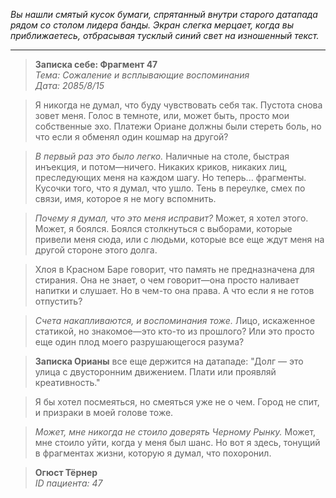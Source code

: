 _Вы нашли смятый кусок бумаги, спрятанный внутри старого датапада рядом со столом лидера банды. Экран слегка мерцает, когда вы приближаетесь, отбрасывая тусклый синий свет на изношенный текст._

---

> **Записка себе: Фрагмент 47**  
> _Тема: Сожаление и всплывающие воспоминания_  
> _Дата: 2085/8/15_

> Я никогда не думал, что буду чувствовать себя так. Пустота снова зовет меня. Голос в темноте, или, может быть, просто мои собственные эхо. Платежи Ориане должны были стереть боль, но что если я обменял один кошмар на другой?

> _В первый раз это было легко._ Наличные на столе, быстрая инъекция, и потом—ничего. Никаких криков, никаких лиц, преследующих меня на каждом шагу. Но теперь... фрагменты. Кусочки того, что я думал, что ушло. Тень в переулке, смех по связи, имя, которое я не могу вспомнить.

> _Почему я думал, что это меня исправит?_ Может, я хотел этого. Может, я боялся. Боялся столкнуться с выборами, которые привели меня сюда, или с людьми, которые все еще ждут меня на другой стороне этого долга.

> Хлоя в Красном Баре говорит, что память не предназначена для стирания. Она не знает, о чем говорит—она просто наливает напитки и слушает. Но в чем-то она права. А что если я не готов отпустить?

> _Счета накапливаются, и воспоминания тоже._ Лицо, искаженное статикой, но знакомое—это кто-то из прошлого? Или это просто еще один плод моего разрушающегося разума?

> **Записка Орианы** все еще держится на датападе: "Долг — это улица с двусторонним движением. Плати или проявляй креативность."

> Я бы хотел посмеяться, но смеяться уже не о чем. Город не спит, и призраки в моей голове тоже.

> _Может, мне никогда не стоило доверять Черному Рынку._ Может, мне стоило уйти, когда у меня был шанс. Но вот я здесь, тонущий в фрагментах жизни, которую я думал, что похоронил.

> **Огюст Тёрнер**  
> _ID пациента: 47_
